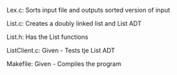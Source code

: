 Lex.c:
Sorts input file and outputs sorted version of input

List.c:
Creates a doubly linked list and List ADT

List.h:
Has the List functions

ListClient.c:
Given - Tests tje List ADT

Makefile:
Given - Compiles the program
